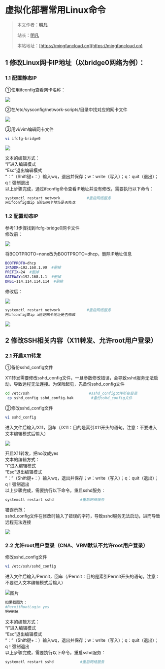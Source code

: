 # 虚拟化部署常用Linux命令

> 本文作者：[明凡]()
>
> 站长：[明凡]()
>
> 本站地址：[https://mingfancloud.cn](https://mingfancloud.cn)

## 1 修改Linux网卡IP地址（以bridge0网络为例）：

### 1.1 配置静态IP

①使用ifconfig查看网卡名称：


![](https://mingfanweb-img.obs.cn-north-4.myhuaweicloud.com/University-studies/cloud-computing/DesktopCloudTechnology/CommonLinuxCommandsForVirtualizationDe/202403301534929.png)

②在/etc/sysconfig/network-scripts/目录中找对应的网卡文件

![](https://mingfanweb-img.obs.cn-north-4.myhuaweicloud.com/University-studies/cloud-computing/DesktopCloudTechnology/CommonLinuxCommandsForVirtualizationDe/202403301640225.png)

③用vi/vim编辑网卡文件

```bash
vi ifcfg-bridge0
```

![](https://mingfanweb-img.obs.cn-north-4.myhuaweicloud.com/University-studies/cloud-computing/DesktopCloudTechnology/CommonLinuxCommandsForVirtualizationDe/202403301641706.png)

文本的编辑方式：  
“i”进入编辑模式  
“Esc”退出编辑模式  
“：”（Shift键+：）输入wq，退出并保存；w：write（写入）；q：quit（退出）；q！强制退出  
以上步骤完成，通过ifconfig命令查看IP地址并没有修改，需要执行以下命令：  

```bash
systemctl restart network            #重启网络服务
用ifconfig或ip a验证网卡地址是否修改
```

### 1.2 配置动态IP

参考1.1步骤找到ifcfg-bridge0网卡文件  
修改前：

![](https://mingfanweb-img.obs.cn-north-4.myhuaweicloud.com/University-studies/cloud-computing/DesktopCloudTechnology/CommonLinuxCommandsForVirtualizationDe/202403301643241.png)

将BOOTPROTO=none改为BOOTPROTO=dhcp，删除IP地址信息

```bash
BOOTPROTO=dhcp
IPADDR=192.168.1.90  #删掉
PREFIX=24  #删掉
GATEWAY=192.168.1.1  #删掉
DNS1=114.114.114.114  #删掉
```

修改后：

![](https://mingfanweb-img.obs.cn-north-4.myhuaweicloud.com/University-studies/cloud-computing/DesktopCloudTechnology/CommonLinuxCommandsForVirtualizationDe/202403301645961.png)

```bash
systemctl restart network            #重启网络服务
用ifconfig或ip a验证网卡地址是否修改
```

![](https://mingfanweb-img.obs.cn-north-4.myhuaweicloud.com/University-studies/cloud-computing/DesktopCloudTechnology/CommonLinuxCommandsForVirtualizationDe/202403301645196.png)

## 2 修改SSH相关内容（X11转发、允许root用户登录）

### 2.1 开启X11转发

①备份sshd_config文件

X11转发需要修改sshd_config文件，一旦参数修改错误，会导致sshd服务无法启动，导致远程无法连接。为保险起见，先备份sshd_config文件

```bash
cd /etc/ssh                           #sshd_config文件所在目录
 cp sshd_config sshd_config.bak        #备份sshd_config文件
```

②修改sshd_config文件
```bash
vi sshd_config
```

进入文件后输入/X11，回车（/X11：目的是索引X11开头的语句。注意：不要进入文本编辑模式后输入）

![](https://mingfanweb-img.obs.cn-north-4.myhuaweicloud.com/University-studies/cloud-computing/DesktopCloudTechnology/CommonLinuxCommandsForVirtualizationDe/202403301647295.png)

开启X11转发，把no改成yes  
文本的编辑方式：  
“i”进入编辑模式  
“Esc”退出编辑模式  
“：”（Shift键+：）输入wq，退出并保存；w：write（写入）；q：quit（退出）；q！强制退出  
以上步骤完成，需要执行以下命令，重启sshd服务：  

```bash
systemctl restart sshd            #重启网络服务
```

错误示范：  
sshd_config文件在修改时输入了错误的字符，导致sshd服务无法启动，进而导致远程无法连接

![](https://mingfanweb-img.obs.cn-north-4.myhuaweicloud.com/University-studies/cloud-computing/DesktopCloudTechnology/CommonLinuxCommandsForVirtualizationDe/202403301648237.png)

### 2.2 允许root用户登录（CNA、VRM默认不允许root用户登录）

修改sshd_config文件

```bash
vi /etc/ssh/sshd_config
```

进入文件后输入/Permit，回车（/Permit：目的是索引Permit开头的语句。注意：不要进入文本编辑模式后输入）

![图片](https://mingfanweb-img.obs.cn-north-4.myhuaweicloud.com/University-studies/cloud-computing/DesktopCloudTechnology/CommonLinuxCommandsForVirtualizationDe/202403301653042.png)

```bash
如果截图为：
#PermitRootLogin yes
把#删掉
```

文本的编辑方式：  
“i”进入编辑模式  
“Esc”退出编辑模式  
“：”（Shift键+：）输入wq，退出并保存；w：write（写入）；q：quit（退出）；q！强制退出  
以上步骤完成，需要执行以下命令，重启sshd服务：  

```bash
systemctl restart sshd            #重启网络服务
```





